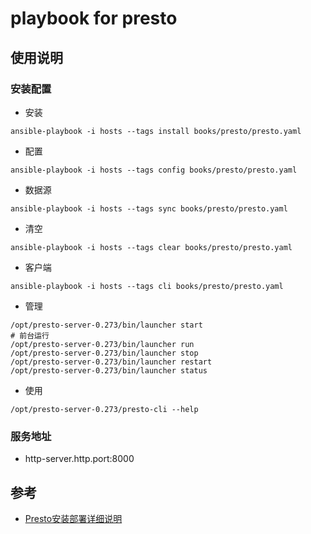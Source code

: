 # playbook for presto

## 使用说明

### 安装配置
- 安装
```
ansible-playbook -i hosts --tags install books/presto/presto.yaml
```
- 配置
```
ansible-playbook -i hosts --tags config books/presto/presto.yaml
```
- 数据源
```
ansible-playbook -i hosts --tags sync books/presto/presto.yaml
```
- 清空
```
ansible-playbook -i hosts --tags clear books/presto/presto.yaml
```
- 客户端
```
ansible-playbook -i hosts --tags cli books/presto/presto.yaml
```
- 管理
```
/opt/presto-server-0.273/bin/launcher start
# 前台运行
/opt/presto-server-0.273/bin/launcher run
/opt/presto-server-0.273/bin/launcher stop
/opt/presto-server-0.273/bin/launcher restart
/opt/presto-server-0.273/bin/launcher status
```
- 使用
```
/opt/presto-server-0.273/presto-cli --help
```

### 服务地址
- http-server.http.port:8000


## 参考
- [Presto安装部署详细说明](https://blog.csdn.net/jsbylibo/article/details/107821214)
